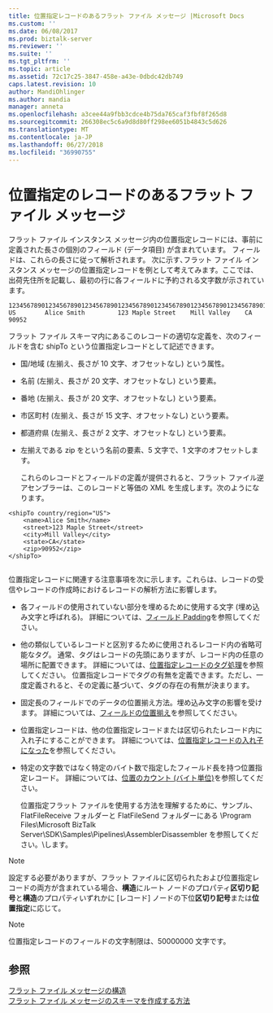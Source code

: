 ```yaml
---
title: 位置指定レコードのあるフラット ファイル メッセージ |Microsoft Docs
ms.custom: ''
ms.date: 06/08/2017
ms.prod: biztalk-server
ms.reviewer: ''
ms.suite: ''
ms.tgt_pltfrm: ''
ms.topic: article
ms.assetid: 72c17c25-3847-458e-a43e-0dbdc42db749
caps.latest.revision: 10
author: MandiOhlinger
ms.author: mandia
manager: anneta
ms.openlocfilehash: a3cee44a9fbb3cdce4b75da765caf3fbf8f265d8
ms.sourcegitcommit: 266308ec5c6a9d8d80ff298ee6051b4843c5d626
ms.translationtype: MT
ms.contentlocale: ja-JP
ms.lasthandoff: 06/27/2018
ms.locfileid: "36990755"
---
```

# <a name="flat-file-messages-with-positional-records"></a>位置指定のレコードのあるフラット ファイル メッセージ
フラット ファイル インスタンス メッセージ内の位置指定レコードには、事前に定義された長さの個別のフィールド (データ項目) が含まれています。 フィールドは、これらの長さに従って解析されます。 次に示す､フラット ファイル インスタンス メッセージの位置指定レコードを例として考えてみます。ここでは、出荷先住所を記載し、最初の行に各フィールドに予約される文字数が示されています。  
  
```  
123456789012345678901234567890123456789012345678901234567890123456789012345  
US        Alice Smith         123 Maple Street    Mill Valley    CA 90952  
```  
  
 フラット ファイル スキーマ内にあるこのレコードの適切な定義を、次のフィールドを含む shipTo という位置指定レコードとして記述できます。  
  
- 国/地域 (左揃え、長さが 10 文字、オフセットなし) という属性。  
  
- 名前 (左揃え、長さが 20 文字、オフセットなし) という要素。  
  
- 番地 (左揃え、長さが 20 文字、オフセットなし) という要素。  
  
- 市区町村 (左揃え、長さが 15 文字、オフセットなし) という要素。  
  
- 都道府県 (左揃え、長さが 2 文字、オフセットなし) という要素。  
  
- 左揃えである zip をという名前の要素、5 文字で、1 文字のオフセットします。  
  
  これらのレコードとフィールドの定義が提供されると、フラット ファイル逆アセンブラーは、このレコードと等価の XML を生成します。次のようになります。  
  
```  
<shipTo country/region="US">  
    <name>Alice Smith</name>  
    <street>123 Maple Street</street>  
    <city>Mill Valley</city>  
    <state>CA</state>  
    <zip>90952</zip>  
</shipTo>  
  
```  
  
 位置指定レコードに関連する注意事項を次に示します。これらは、レコードの受信やレコードの作成時におけるレコードの解析方法に影響します。  
  
- 各フィールドの使用されていない部分を埋めるために使用する文字 (埋め込み文字と呼ばれる)。 詳細については、[フィールド Padding](../core/field-padding.md)を参照してください。  
  
- 他の類似しているレコードと区別するために使用されるレコード内の省略可能なタグ。 通常、タグはレコードの先頭にありますが、レコード内の任意の場所に配置できます。 詳細については、[位置指定レコードのタグ処理](../core/tag-handling-in-positional-records.md)を参照してください。 位置指定レコードでタグの有無を定義できます。ただし、一度定義されると、その定義に基づいて、タグの存在の有無が決まります。  
  
- 固定長のフィールドでのデータの位置揃え方法。埋め込み文字の影響を受けます。 詳細については、[フィールドの位置揃え](../core/field-justification.md)を参照してください。  
  
- 位置指定レコードは、他の位置指定レコードまたは区切られたレコード内に入れ子にすることができます。 詳細については、[位置指定レコードの入れ子になった](../core/nested-positional-records.md)を参照してください。  
  
- 特定の文字数ではなく特定のバイト数で指定したフィールド長を持つ位置指定レコード。 詳細については、[位置のカウント (バイト単位)](../core/position-counting-in-bytes.md)を参照してください。  
  
  位置指定フラット ファイルを使用する方法を理解するために、サンプル、FlatFileReceive フォルダーと FlatFileSend フォルダーにある \Program Files\Microsoft BizTalk Server\SDK\Samples\Pipelines\AssemblerDisassembler を参照してください。\\します。  
  
> [!NOTE]
>  設定する必要がありますが、フラット ファイルに区切られたおよび位置指定レコードの両方が含まれている場合、**構造**にルート ノードのプロパティ**区切り記号**と**構造**のプロパティいずれかに [レコード] ノードの下位**区切り記号**または**位置指定**に応じて。  
  
> [!NOTE]
>  位置指定レコードのフィールドの文字制限は、50000000 文字です。  
  
## <a name="see-also"></a>参照  
 [フラット ファイル メッセージの構造](../core/structure-of-a-flat-file-message.md)   
 [フラット ファイル メッセージのスキーマを作成する方法](../core/how-to-create-schemas-for-flat-file-messages.md)